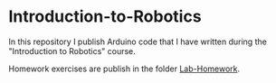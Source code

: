 # Introduction-to-Robotics
  In this repository I publish Arduino code that I have written during the "Introduction to Robotics" course.

  Homework exercises are publish in the folder [Lab-Homework](https://github.com/IordachescuAnca/Introduction-to-Robotics/tree/master/Lab-Homework).
